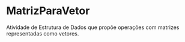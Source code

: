 # MatrizParaVetor
Atividade de Estrutura de Dados que propõe operações com matrizes representadas como vetores.
